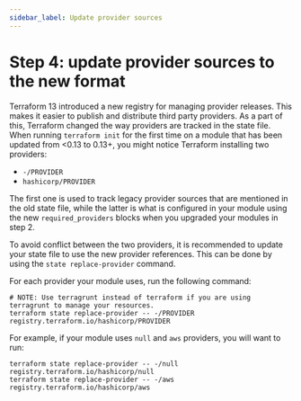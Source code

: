 ```yaml
---
sidebar_label: Update provider sources
---
```


# Step 4: update provider sources to the new format

Terraform 13 introduced a new registry for managing provider releases. This makes it easier to publish and distribute
third party providers. As a part of this, Terraform changed the way providers are tracked in the state file. When
running `terraform init` for the first time on a module that has been updated from <0.13 to 0.13+, you might notice
Terraform installing two providers:

- `-/PROVIDER`
- `hashicorp/PROVIDER`

The first one is used to track legacy provider sources that are mentioned in the old state file, while the latter is
what is configured in your module using the new `required_providers` blocks when you upgraded your modules in step 2.

To avoid conflict between the two providers, it is recommended to update your state file to use the new provider
references. This can be done by using the `state replace-provider` command.

For each provider your module uses, run the following command:

```
# NOTE: Use terragrunt instead of terraform if you are using terragrunt to manage your resources.
terraform state replace-provider -- -/PROVIDER registry.terraform.io/hashicorp/PROVIDER
```

For example, if your module uses `null` and `aws` providers, you will want to run:

```
terraform state replace-provider -- -/null registry.terraform.io/hashicorp/null
terraform state replace-provider -- -/aws registry.terraform.io/hashicorp/aws
```
